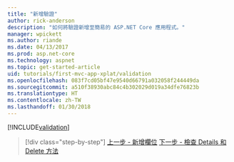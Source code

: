 ```yaml
---
title: "新增驗證"
author: rick-anderson
description: "如何將驗證新增至簡易的 ASP.NET Core 應用程式。"
manager: wpickett
ms.author: riande
ms.date: 04/13/2017
ms.prod: asp.net-core
ms.technology: aspnet
ms.topic: get-started-article
uid: tutorials/first-mvc-app-xplat/validation
ms.openlocfilehash: 083f7cd05bf47e9540d66791a032058f244449da
ms.sourcegitcommit: a510f38930abc84c4b302029d019a34dfe76823b
ms.translationtype: HT
ms.contentlocale: zh-TW
ms.lasthandoff: 01/30/2018
---
```

[!INCLUDE[validation](../../includes/mvc-intro/validation.md)]

>[!div class="step-by-step"]
[上一步 - 新增欄位](new-field.md)
[下一步 - 檢查 Details 和 Delete 方法](xref:tutorials/first-mvc-app/details)  

